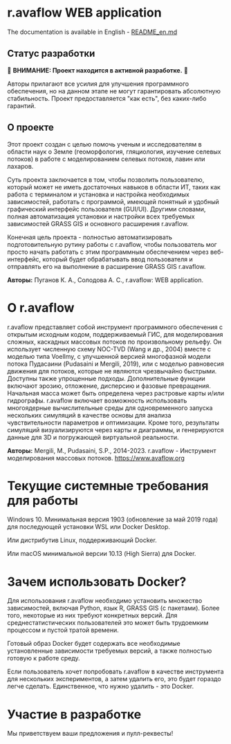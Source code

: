 # r.avaflow WEB application

The documentation is available in English - [README_en.md](./README_en.md)

## Статус разработки
🚧 **ВНИМАНИЕ: Проект находится в активной разработке.** 🚧

Авторы прилагают все усилия для улучшения программного обеспечения, но на данном этапе не могут гарантировать абсолютную стабильность. Проект предоставляется "как есть", без каких-либо гарантий.

## О проекте
Этот проект создан с целью помочь ученым и исследователям в области наук о Земле (геоморфология, гляциология, изучение селевых потоков) в работе с моделированием селевых потоков, лавин или лахаров.

Суть проекта заключается в том, чтобы позволить пользователю, который может не иметь достаточных навыков в области ИТ, таких как работа с терминалом и установка и настройка необходимых зависимостей, работать с программой, имеющей понятный и удобный графический интерфейс пользователя (GUI/UI). Другими словами, полная автоматизация установки и настройки всех требуемых зависимостей GRASS GIS и основного расширения r.avaflow.

Конечная цель проекта - полностью автоматизировать подготовительную рутину работы с r.avaflow, чтобы пользователь мог просто начать работать с этим программным обеспечением через веб-интерфейс, который будет обрабатывать ввод пользователя и отправлять его на выполнение в расширение GRASS GIS r.avaflow.

**Авторы:**
Пуганов К. А., Солодова А. С., r.avaflow: WEB application.

# О r.avaflow
r.avaflow представляет собой инструмент программного обеспечения с открытым исходным кодом, поддерживаемый ГИС, для моделирования сложных, каскадных массовых потоков по произвольному рельефу. Он использует численную схему NOC-TVD (Wang и др., 2004) вместе с моделью типа Voellmy, с улучшенной версией многофазной модели потока Пудасаини (Pudasaini и Mergili, 2019), или с моделью равновесия движения для потоков, которые не являются чрезвычайно быстрыми. Доступны также упрощенные подходы. Дополнительные функции включают эрозию, отложение, дисперсию и фазовые превращения. Начальная масса может быть определена через растровые карты и/или гидрографы. r.avaflow включает возможность использовать многоядерные вычислительные среды для одновременного запуска нескольких симуляций в качестве основы для анализа чувствительности параметров и оптимизации. Кроме того, результаты симуляций визуализируются через карты и диаграммы, и генерируются данные для 3D и погружающей виртуальной реальности.

**Авторы:**
Mergili, M., Pudasaini, S.P., 2014-2023. r.avaflow - Инструмент моделирования массовых потоков. https://www.avaflow.org

# Текущие системные требования для работы
Windows 10. Минимальная версия 1903 (обновление за май 2019 года) для последующей установки WSL или Docker Desktop.

Или дистрибутив Linux, поддерживающий Docker.

Или macOS минимальной версии 10.13 (High Sierra) для Docker.

# Зачем использовать Docker?
Для использования r.avaflow необходимо установить множество зависимостей, включая Python, язык R, GRASS GIS (с пакетами). Более того, некоторые из них требуют конкретных версий. Для среднестатистических пользователей это может быть трудоемким процессом и пустой тратой времени.

Готовый образ Docker будет содержать все необходимые установленные зависимости требуемых версий, а также полностью готовую к работе среду.

Если пользователь хочет попробовать r.avaflow в качестве инструмента для нескольких экспериментов, а затем удалить его, это будет гораздо легче сделать. Единственное, что нужно удалить - это Docker.

# Участие в разработке
Мы приветствуем ваши предложения и пулл-реквесты!
